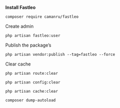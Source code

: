 **Install Fastleo**

`composer require camanru/fastleo`

Create admin

`php artisan fastleo:user`

Publish the package’s 

`php artisan vendor:publish --tag=fastleo --force`

Clear cache

`php artisan route:clear`

`php artisan config:clear`

`php artisan cache:clear`

`composer dump-autoload`